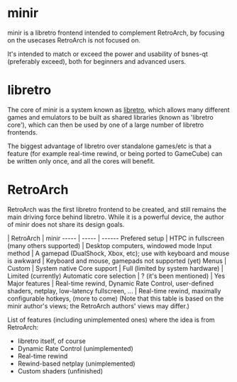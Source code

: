 # minir
minir is a libretro frontend intended to complement RetroArch, by focusing on the usecases RetroArch is not focused on.

It's intended to match or exceed the power and usability of bsnes-qt (preferably exceed), both for beginners and advanced users.

# libretro
The core of minir is a system known as [libretro](http://libretro.com/), which allows many different
games and emulators to be built as shared libraries (known as 'libretro core'), which can then be
used by one of a large number of libretro frontends.

The biggest advantage of libretro over standalone games/etc is that a feature (for example real-time
rewind, or being ported to GameCube) can be written only once, and all the cores will benefit.

# RetroArch
RetroArch was the first libretro frontend to be created, and still remains the main driving force
behind libretro. While it is a powerful device, the author of minir does not share its design goals.

 | RetroArch | minir
----- | ----- | ------
Prefered setup | HTPC in fullscreen (many others supported) | Desktop computers, windowed mode
Input method | A gamepad (DualShock, Xbox, etc); use with keyboard and mouse is awkward | Keyboard and mouse, gamepads not supported (yet)
Menus | Custom | System native
Core support | Full (limited by system hardware) | Limited (currently)
Automatic core selection | ? (it's been mentioned) | Yes
Major features | Real-time rewind, Dynamic Rate Control, user-defined shaders, netplay, low-latency fullscreen, ... | Real-time rewind, maximally configurable hotkeys, (more to come)
(Note that this table is based on the minir author's views; the RetroArch authors' views may differ.)

List of features (including unimplemented ones) where the idea is from RetroArch:
- libretro itself, of course
- Dynamic Rate Control (unimplemented)
- Real-time rewind
- Rewind-based netplay (unimplemented)
- Custom shaders (unfinished)

